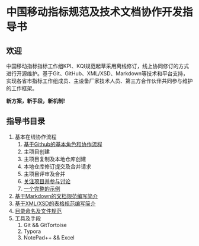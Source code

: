 # 中国移动指标规范及技术文档协作开发指导书 #

## 欢迎 ##

中国移动指标指标工作组KPI、KQI规范起草采用离线修订，线上协同修订的方式进行开源维护。基于Git、GitHub、XML/XSD、Markdown等技术和平台支持，实现各省市指标工作组成员、主设备厂家技术人员、第三方合作伙伴共同参与维护的工作框架。

**新方案，新手段，新机制!**


## 指导书目录 ##

1. 基本在线协作流程
   1. [基于Github的基本角色和协作流程](/docs/base_workflow.md)
   2. 主项目创建
   3. 主项目复制及本地仓库创建
   4. 本地仓库修订提交及合并请求
   5. 主项目评审及合并
   6. [关注项目并参与讨论](/docs/watch_and_discuss.md)
   7. [一个完整的示例](/docs/demonstration.md)
2. [基于Markdown的文档规范编写简介](/docs/Markdown_writing.md)
3. [基于XML/XSD的表格规范编写简介](/docs/xml_datagrid_writing.md)
4. [目录命名及文件规范](/docs/file_dir_spec.md)
5. 工具及手段
    1. Git && GitTortoise
    2. Typora
    3. NotePad++ && Excel
